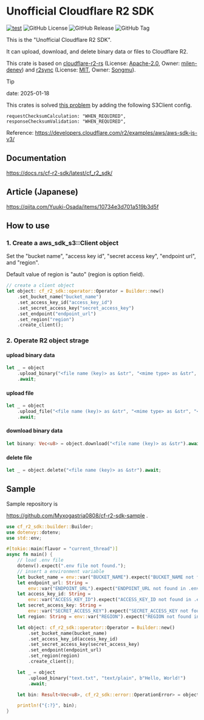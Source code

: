 # Unofficial Cloudflare R2 SDK

[![test](https://github.com/Myxogastria0808/cf-r2-sdk/actions/workflows/test.yaml/badge.svg)](https://github.com/Myxogastria0808/cf-r2-sdk/actions/workflows/test.yaml)
![GitHub License](https://img.shields.io/github/license/Myxogastria0808/cf-r2-sdk)
![GitHub Release](https://img.shields.io/github/v/release/Myxogastria0808/cf-r2-sdk)
![GitHub Tag](https://img.shields.io/github/v/tag/Myxogastria0808/cf-r2-sdk)

This is the "Unofficial Cloudflare R2 SDK".

It can upload, download, and delete binary data or files to Cloudflare R2.

This crate is based on [cloudflare-r2-rs](https://crates.io/crates/cloudflare-r2-rs) (License: [Apache-2.0](https://choosealicense.com/licenses/apache-2.0/), Owner: [milen-denev](https://github.com/milen-denev)) and [r2sync](https://crates.io/crates/r2sync) (License: [MIT](https://github.com/Songmu/r2sync/blob/main/LICENSE), Owner: [Songmu](https://github.com/Songmu)).

> [!TIP]
> date: 2025-01-18
>
> This crates is solved [this problem](https://www.cloudflarestatus.com/incidents/t5nrjmpxc1cj) by adding the following S3Client config.
>
> ```
> requestChecksumCalculation: "WHEN_REQUIRED",
> responseChecksumValidation: "WHEN_REQUIRED",
> ```
>
> Reference: https://developers.cloudflare.com/r2/examples/aws/aws-sdk-js-v3/

## Documentation

https://docs.rs/cf-r2-sdk/latest/cf_r2_sdk/

## Article (Japanese)

https://qiita.com/Yuuki-Osada/items/10734e3d701a519b3d5f

## How to use

### 1. Create a aws_sdk_s3::Client object

Set the "bucket name", "access key id", "secret access key", "endpoint url", and "region".

Default value of region is "auto" (region is option field).

```rust
// create a client object
let object: cf_r2_sdk::operator::Operator = Builder::new()
    .set_bucket_name("bucket_name")
    .set_access_key_id("access_key_id")
    .set_secret_access_key("secret_access_key")
    .set_endpoint("endpoint_url")
    .set_region("region")
    .create_client();
```

### 2. Operate R2 object strage

#### upload binary data

```rust
let _ = object
    .upload_binary("<file name (key)> as &str", "<mime type> as &str", "<binary data> as &[u8]")
    .await;
```

#### upload file

```rust
let _ = object
    .upload_file("<file name (key)> as &str", "<mime type> as &str", "<file path> as &str")
    .await;
```

#### download binary data

```rust
let binany: Vec<u8> = object.download("<file name (key)> as &str").await;
```

#### delete file

```rust
let _ = object.delete("<file name (key)> as &str").await;
```

## Sample

Sample repository is

https://github.com/Myxogastria0808/cf-r2-sdk-sample .

```rust
use cf_r2_sdk::builder::Builder;
use dotenvy::dotenv;
use std::env;

#[tokio::main(flavor = "current_thread")]
async fn main() {
    // load .env file
    dotenv().expect(".env file not found.");
    // insert a environment variable
    let bucket_name = env::var("BUCKET_NAME").expect("BUCKET_NAME not found in .env file.");
    let endpoint_url: String =
        env::var("ENDPOINT_URL").expect("ENDPOINT_URL not found in .env file.");
    let access_key_id: String =
        env::var("ACCESS_KEY_ID").expect("ACCESS_KEY_ID not found in .env file.");
    let secret_access_key: String =
        env::var("SECRET_ACCESS_KEY").expect("SECRET_ACCESS_KEY not found in .env file.");
    let region: String = env::var("REGION").expect("REGION not found in .env file.");

    let object: cf_r2_sdk::operator::Operator = Builder::new()
        .set_bucket_name(bucket_name)
        .set_access_key_id(access_key_id)
        .set_secret_access_key(secret_access_key)
        .set_endpoint(endpoint_url)
        .set_region(region)
        .create_client();

    let _ = object
        .upload_binary("text.txt", "text/plain", b"Hello, World!")
        .await;

    let bin: Result<Vec<u8>, cf_r2_sdk::error::OperationError> = object.download("text.txt").await;

    println!("{:?}", bin);
}
```

